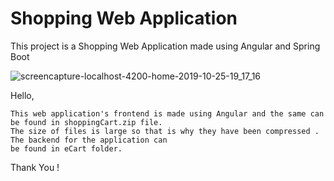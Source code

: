 # Shopping Web Application
This project is a Shopping Web Application made using Angular and Spring Boot

![screencapture-localhost-4200-home-2019-10-25-19_17_16](https://user-images.githubusercontent.com/53425575/67576840-fc181780-f75c-11e9-9c9a-3616385e26a5.png)


Hello,

    This web application's frontend is made using Angular and the same can be found in shoppingCart.zip file.
    The size of files is large so that is why they have been compressed . The backend for the application can
    be found in eCart folder.
    
Thank You !
